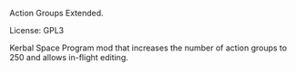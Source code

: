 Action Groups Extended.

License: GPL3

Kerbal Space Program mod that increases the number of action groups to 250 and allows in-flight editing.